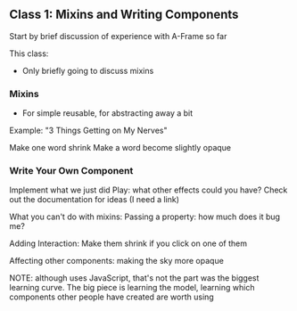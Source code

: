 ## Class 1: Mixins and Writing Components


Start by brief discussion of experience with A-Frame so far

This class:
- Only briefly going to discuss mixins


### Mixins
- For simple reusable, for abstracting away a bit

Example:  "3 Things Getting on My Nerves"

Make one word shrink
Make a word become slightly opaque


### Write Your Own Component

Implement what we just did
Play: what other effects could you have? Check out the documentation for ideas (I need a link)

What you can't do with mixins: Passing a property: how much does it bug me?

Adding Interaction: Make them shrink if you click on one of them


Affecting other components: making the sky more opaque


NOTE: although uses JavaScript, that's not the part was the biggest learning curve. The big piece is learning the model, learning which components other people have created are worth using
